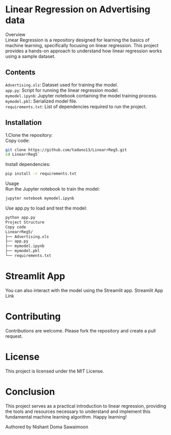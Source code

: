 # Linear Regression on Advertising data
Overview <br>
Linear Regression is a repository designed for learning the basics of machine learning, specifically focusing on linear regression. This project provides a hands-on approach to understand how linear regression works using a sample dataset. <br>

## Contents


`Advertising.xls`: Dataset used for training the model.<br>
`app.py`: Script for running the linear regression model.<br>
`mymodel.ipynb`: Jupyter notebook containing the model training process.<br>
`mymodel.pkl`: Serialized model file.<br>
`requirements.txt`: List of dependencies required to run the project.<br>

## Installation


1.Clone the repository:<br>
Copy code:
```bash
git clone https://github.com/tadano13/LinearrReg5.git
cd LinearrReg5`
```
Install dependencies:<br>
```bash
pip install -r requirements.txt
```
Usage<br>
Run the Jupyter notebook to train the model:<br>
```bash
jupyter notebook mymodel.ipynb
```
Use app.py to load and test the model:
```bash
python app.py
Project Structure
Copy code
LinearrReg5/
├── Advertising.xls
├── app.py
├── mymodel.ipynb
├── mymodel.pkl
└── requirements.txt
```
# Streamlit App<br>
You can also interact with the model using the Streamlit app. Streamlit App Link<br>

# Contributing<br>
Contributions are welcome. Please fork the repository and create a pull request.<br>

# License<br>
This project is licensed under the MIT License.<br>

# Conclusion<br>
This project serves as a practical introduction to linear regression, providing the tools and resources necessary to understand and implement this fundamental machine learning algorithm. Happy learning!<br>

Authored by Nishant Doma Sawaimoon
